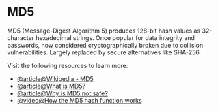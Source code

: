 # MD5

MD5 (Message-Digest Algorithm 5) produces 128-bit hash values as 32-character hexadecimal strings. Once popular for data integrity and passwords, now considered cryptographically broken due to collision vulnerabilities. Largely replaced by secure alternatives like SHA-256.

Visit the following resources to learn more:

- [@article@Wikipedia - MD5](https://en.wikipedia.org/wiki/MD5)
- [@article@What is MD5?](https://www.techtarget.com/searchsecurity/definition/MD5)
- [@article@Why is MD5 not safe?](https://infosecscout.com/why-md5-is-not-safe/)
- [@video@How the MD5 hash function works](https://www.youtube.com/watch?v=5MiMK45gkTY)